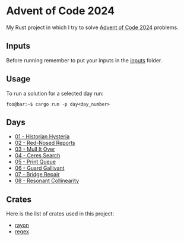 # Advent of Code 2024

My Rust project in which I try to solve [Advent of Code 2024](https://adventofcode.com/2024/) problems.

## Inputs

Before running remember to put your inputs in the [inputs](inputs/) folder.

## Usage

To run a solution for a selected day run:

```console
foo@bar:~$ cargo run -p day<day_number>
```

## Days

- [01 - Historian Hysteria](crates/day01)
- [02 - Red-Nosed Reports](crates/day02)
- [03 - Mull It Over](crates/day03)
- [04 - Ceres Search](crates/day04)
- [05 - Print Queue](crates/day05)
- [06 - Guard Gallivant](crates/day06)
- [07 - Bridge Repair](crates/day07)
- [08 - Resonant Collinearity](crates/day08)

## Crates

Here is the list of crates used in this project:
- [rayon](https://github.com/rayon-rs/rayon)
- [regex](https://github.com/rust-lang/regex)